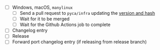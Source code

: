 - [ ] Windows, macOS, `manylinux`
    - [ ] Send a pull request to `pyca/infra` updating the [version and hash](https://github.com/pyca/infra/blob/master/cryptography-manylinux/openssl-version.sh)
    - [ ] Wait for it to be merged
    - [ ] Wait for the Github Actions job to complete
- [ ] Changelog entry
- [ ] Release
- [ ] Forward port changelog entry (if releasing from release branch)